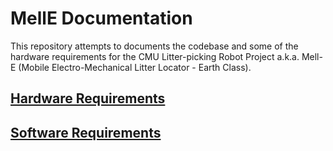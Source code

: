 # MellE Documentation
This repository attempts to documents the codebase and some of the hardware requirements for the CMU Litter-picking Robot Project a.k.a. Mell-E (Mobile Electro-Mechanical Litter Locator - Earth Class).

## [Hardware Requirements](https://github.com/LitterBot2017/MellE_Documentation/blob/master/Hardware.md) 
## [Software Requirements](https://github.com/LitterBot2017/MellE_Documentation/blob/master/Software.md)
